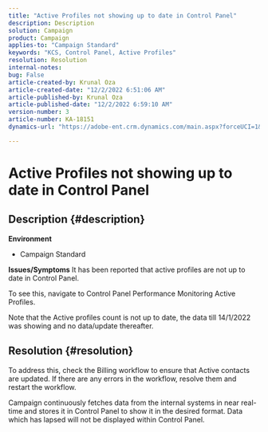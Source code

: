 ```yaml
---
title: "Active Profiles not showing up to date in Control Panel"
description: Description
solution: Campaign
product: Campaign
applies-to: "Campaign Standard"
keywords: "KCS, Control Panel, Active Profiles"
resolution: Resolution
internal-notes: 
bug: False
article-created-by: Krunal Oza
article-created-date: "12/2/2022 6:51:06 AM"
article-published-by: Krunal Oza
article-published-date: "12/2/2022 6:59:10 AM"
version-number: 3
article-number: KA-18151
dynamics-url: "https://adobe-ent.crm.dynamics.com/main.aspx?forceUCI=1&pagetype=entityrecord&etn=knowledgearticle&id=fe498aaf-0d72-ed11-9561-6045bd006c82"

---
```

# Active Profiles not showing up to date in Control Panel

## Description {#description}

<b>Environment</b>
- Campaign Standard



<b>Issues/Symptoms</b>
It has been reported that active profiles are not up to date in Control Panel.

To see this, navigate to Control Panel  Performance Monitoring  Active Profiles.

Note that the Active profiles count is not up to date, the data till 14/1/2022 was showing and no data/update thereafter.


## Resolution {#resolution}


To address this, check the Billing workflow to ensure that Active contacts are updated. If there are any errors in the workflow, resolve them and restart the workflow.

Campaign continuously fetches data from the internal systems in near real-time and stores it in Control Panel to show it in the desired format. Data which has lapsed will not be displayed within Control Panel.




